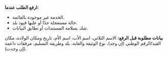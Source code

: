 **ارفع الطلب عندما:**
- الخدمة غير موجودة بالقائمة.
- حالة مستعجلة جدًا أو عليها قيود بلد.
- شك بسلامة المستندات أو تطابق البيانات.

**بيانات مطلوبة قبل الرفع:**
الاسم الثلاثي، اسم الأب، اسم الأم، تاريخ ومكان الولادة، مكان القيد/الرقم الوطني (إن وجد)، نوع الوثيقة والغاية، بلد وطريقة التسليم، مرفقات داعمة (إن وجدت).
